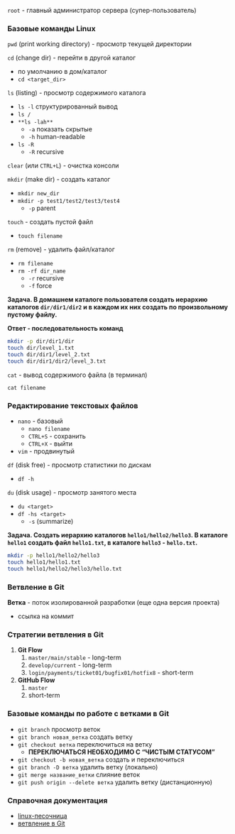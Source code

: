 `root` - главный администратор сервера (супер-пользователь)

### Базовые команды Linux

`pwd` (print working directory) - просмотр текущей директории

`cd` (change dir) - перейти в другой каталог

- по умолчанию в дом/каталог
- `cd <target_dir>`

`ls` (listing) - просмотр содержимого каталога

- `ls -l` структурированный вывод
- `ls /`
- `**ls -lah**`
    - `-a` показать скрытые
    - `-h` human-readable
- `ls -R`
    - `-R` recursive

`clear` (или `CTRL+L`) - очистка консоли

`mkdir` (make dir) - создать каталог

- `mkdir new_dir`
- `mkdir -p test1/test2/test3/test4`
    - `-p` parent

`touch` - создать пустой файл

- `touch filename`

`rm` (remove) - удалить файл/каталог

- `rm filename`
- `rm -rf dir_name`
    - `-r` recursive
    - `-f` force

**Задача. В домашнем каталоге пользователя создать иерархию каталогов `dir/dir1/dir2` и в каждом их них создать по произвольному пустому файлу.**

**Ответ - последовательность команд**

```bash
mkdir -p dir/dir1/dir
touch dir/level_1.txt
touch dir/dir1/level_2.txt
touch dir/dir1/dir2/level_3.txt
```

`cat` - вывод содержимого файла (в терминал)

`cat filename`

### Редактирование текстовых файлов

- `nano` - базовый
    - `nano filename`
    - `CTRL+S` - сохранить
    - `CTRL+X` - выйти
- `vim` - продвинутый

`df` (disk free) - просмотр статистики по дискам 

- `df -h`

`du` (disk usage) - просмотр занятого места

- `du <target>`
- `df -hs <target>`
    - `-s` (summarize)

**Задача. Создать иерархию каталогов `hello1/hello2/hello3`. В каталоге `hello1` создать файл `hello1.txt`, в каталоге `hello3` - `hello.txt`.**

```bash
mkdir -p hello1/hello2/hello3
touch hello1/hello1.txt
touch hello1/hello2/hello3/hello.txt
```

### Ветвление в Git

**Ветка** - поток изолированной разработки (еще одна версия проекта)

- ссылка на коммит


### Стратегии ветвления в Git

1. **Git Flow**
    1. `master/main/stable` - long-term
    2. `develop/current` - long-term
    3. `login/payments/ticket01/bugfix01/hotfix8` - short-term
2. **GitHub Flow**
    1. `master`
    2. short-term

### Базовые команды по работе с ветками в Git

- `git branch` просмотр веток
- `git branch новая_ветка`  создать ветку
- `git checkout ветка` переключиться на ветку
    - **ПЕРЕКЛЮЧАТЬСЯ НЕОБХОДИМО С “ЧИСТЫМ СТАТУСОМ”**
- `git checkout -b новая_ветка` создать и переключиться
- `git branch -D ветка` удалить ветку (локально)
- `git merge название_ветки` слияние веток
- `git push origin --delete ветка` удалить ветку (дистанционную)

### Справочная документация

- [linux-песочница](https://bellard.org/jslinux/vm.html?url=alpine-x86.cfg&mem=192)
- [ветвление в Git](https://git-scm.com/book/ru/v2/%D0%92%D0%B5%D1%82%D0%B2%D0%BB%D0%B5%D0%BD%D0%B8%D0%B5-%D0%B2-Git-%D0%9E%D1%81%D0%BD%D0%BE%D0%B2%D1%8B-%D0%B2%D0%B5%D1%82%D0%B2%D0%BB%D0%B5%D0%BD%D0%B8%D1%8F-%D0%B8-%D1%81%D0%BB%D0%B8%D1%8F%D0%BD%D0%B8%D1%8F)